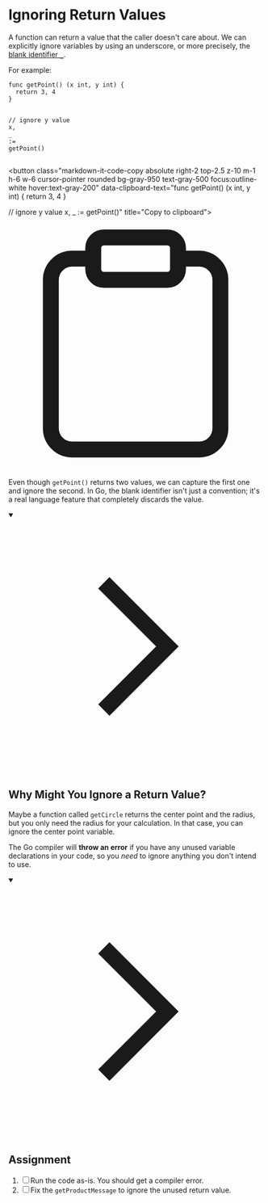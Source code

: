<h1>Ignoring Return Values</h1>
<p>A function can return a value that the caller doesn't care about. We can explicitly ignore variables by using an underscore, or more precisely, the <a href="https://go.dev/doc/effective_go#blank" target="_blank" rel="noopener nofollow">blank identifier <code>_</code></a>.</p>
<p>For example:</p>

<div style="position: relative; isolation: isolate;">
  <pre class="language-go" tabindex="0"><code class="language-go"><span class="token tag">func</span> <span class="token function">getPoint</span><span class="token punctuation">(</span><span class="token punctuation">)</span> <span class="token punctuation">(</span>x <span class="token builtin">int</span><span class="token punctuation">,</span> y <span class="token builtin">int</span><span class="token punctuation">)</span> <span class="token punctuation">{</span>
  <span class="token keyword keyword-return">return</span> <span class="token number">3</span><span class="token punctuation">,</span> <span class="token number">4</span>
<span class="token punctuation">}</span>

<span class="token comment">// ignore y value</span>
x<span class="token punctuation">,</span> <span class="token boolean">_</span> <span class="token operator">:=</span> <span class="token function">getPoint</span><span class="token punctuation">(</span><span class="token punctuation">)</span>
</code></pre>

  <button class="markdown-it-code-copy absolute right-2 top-2.5 z-10 m-1 h-6 w-6 cursor-pointer rounded bg-gray-950 text-gray-500 focus:outline-white hover:text-gray-200" data-clipboard-text="func getPoint() (x int, y int) {
  return 3, 4
}

// ignore y value
x, _ := getPoint()" title="Copy to clipboard">
    <svg data-slot="icon" aria-hidden="true" fill="none" stroke-width="1.5" stroke="currentColor" viewBox="0 0 24 24" xmlns="http://www.w3.org/2000/svg">
      <rect width="8" height="4" x="8" y="2" rx="1" ry="1"></rect><path d="M16 4h2a2 2 0 0 1 2 2v14a2 2 0 0 1-2 2H6a2 2 0 0 1-2-2V6a2 2 0 0 1 2-2h2"></path>
  </svg>
  </button>
</div>
<p>Even though <code>getPoint()</code> returns two values, we can capture the first one and ignore the second. In Go, the blank identifier isn't just a convention; it's a real language feature that completely discards the value.</p>
<details open="">
<summary>

<svg class="details-icon" xmlns="http://www.w3.org/2000/svg" fill="none" viewBox="0 0 24 24" stroke-width="1.5" stroke="currentColor">
  <path d="m9 18 6-6-6-6"></path>
</svg>
<h2>Why Might You Ignore a Return Value?</h2>
</summary>
<p>Maybe a function called <code>getCircle</code> returns the center point and the radius, but you only need the radius for your calculation. In that case, you can ignore the center point variable.</p>
<p>The Go compiler will <strong>throw an error</strong> if you have any unused variable declarations in your code, so you <em>need</em> to ignore anything you don't intend to use.</p>
</details>
<details open="">
<summary>

<svg class="details-icon" xmlns="http://www.w3.org/2000/svg" fill="none" viewBox="0 0 24 24" stroke-width="1.5" stroke="currentColor">
  <path d="m9 18 6-6-6-6"></path>
</svg>
<h2>Assignment</h2>
</summary>
<ol>
<li><input type="checkbox" class="markdown-checkbox" id="checkbox-0"><label class="markdown-checkbox-label" for="checkbox-0">Run the code as-is. You should get a compiler error.</label></li>
<li><input type="checkbox" class="markdown-checkbox" id="checkbox-1"><label class="markdown-checkbox-label" for="checkbox-1">Fix the <code>getProductMessage</code> to ignore the unused return value.</label></li>
</ol>
</details>
